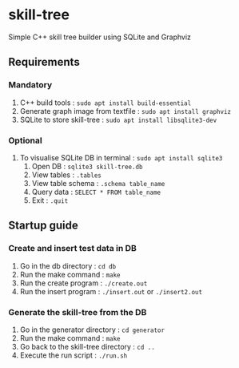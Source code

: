 # skill-tree
Simple C++ skill tree builder using SQLite and Graphviz

## Requirements

### Mandatory

1. C++ build tools : `sudo apt install build-essential`
2. Generate graph image from textfile : `sudo apt install graphviz`
3. SQLite to store skill-tree : `sudo apt install libsqlite3-dev`

### Optional

1. To visualise SQLite DB in terminal : `sudo apt install sqlite3`
    1. Open DB : `sqlite3 skill-tree.db`
    2. View tables : `.tables`
    3. View table schema : `.schema table_name`
    4. Query data : `SELECT * FROM table_name`
    5. Exit : `.quit`

## Startup guide

### Create and insert test data in DB

1. Go in the db directory : `cd db`
2. Run the make command : `make`
3. Run the create program : `./create.out`
4. Run the insert program : `./insert.out` or `./insert2.out`

### Generate the skill-tree from the DB

1. Go in the generator directory : `cd generator`
2. Run the make command : `make`
3. Go back to the skill-tree directory : `cd ..`
4. Execute the run script : `./run.sh`
